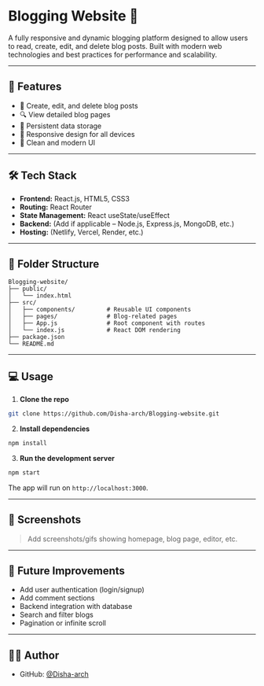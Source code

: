 # Blogging Website 📝

A fully responsive and dynamic blogging platform designed to allow users to read, create, edit, and delete blog posts. Built with modern web technologies and best practices for performance and scalability.

---

## 🚀 Features

* 📝 Create, edit, and delete blog posts
* 🔍 View detailed blog pages
* 📂 Persistent data storage
* 📱 Responsive design for all devices
* 🎨 Clean and modern UI

---

## 🛠️ Tech Stack

* **Frontend:** React.js, HTML5, CSS3
* **Routing:** React Router
* **State Management:** React useState/useEffect
* **Backend:** (Add if applicable – Node.js, Express.js, MongoDB, etc.)
* **Hosting:** (Netlify, Vercel, Render, etc.)

---

## 📁 Folder Structure

```
Blogging-website/
├── public/
│   └── index.html
├── src/
│   ├── components/         # Reusable UI components
│   ├── pages/              # Blog-related pages
│   ├── App.js              # Root component with routes
│   └── index.js            # React DOM rendering
├── package.json
└── README.md
```

---

## 💻 Usage

1. **Clone the repo**

```bash
git clone https://github.com/Disha-arch/Blogging-website.git
```

2. **Install dependencies**

```bash
npm install
```

3. **Run the development server**

```bash
npm start
```

The app will run on `http://localhost:3000`.

---


## 📸 Screenshots

> Add screenshots/gifs showing homepage, blog page, editor, etc.

---

## 📌 Future Improvements

* Add user authentication (login/signup)
* Add comment sections
* Backend integration with database
* Search and filter blogs
* Pagination or infinite scroll

---

## 🧑‍💻 Author

* GitHub: [@Disha-arch](https://github.com/Disha-arch)
